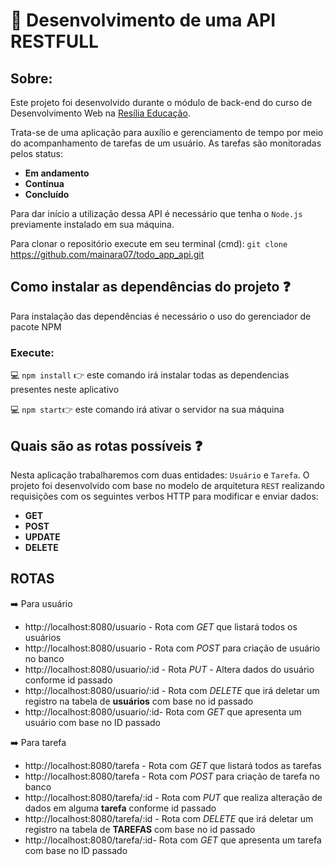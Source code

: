 
# :rocket: Desenvolvimento de uma API RESTFULL
## Sobre: 
Este projeto foi desenvolvido durante o módulo de back-end do curso de Desenvolvimento Web na [Resília Educação](https://www.resilia.work). 

Trata-se de uma aplicação para auxílio e gerenciamento de tempo por meio do acompanhamento de tarefas de um usuário. As tarefas são monitoradas pelos status:
<strong>
*  Em andamento 
*  Contínua 
*  Concluído 
</strong>

Para dar início a utilização dessa API é necessário que tenha o `Node.js` previamente instalado em sua máquina. 

Para clonar o repositório execute em seu terminal (cmd):
`git clone` https://github.com/mainara07/todo_app_api.git

## Como instalar as dependências do projeto :question:
Para instalação das dependências é necessário o uso do gerenciador de pacote NPM

### Execute: 

 💻 `npm install` :point_right: este comando irá instalar todas as dependencias presentes neste aplicativo

 💻  `npm start`:point_right: este comando irá ativar o servidor na sua máquina

## Quais são as rotas possíveis :question:

Nesta aplicação trabalharemos com duas entidades: `Usuário` e `Tarefa`.
O projeto foi desenvolvido com base no modelo de arquitetura `REST` realizando requisições com os seguintes verbos HTTP para modificar e enviar dados: 

* **GET**
* **POST**
* **UPDATE** 
* **DELETE**

## ROTAS

➡️ Para usuário
* http://localhost:8080/usuario - Rota com *GET* que listará todos os usuários 
* http://localhost:8080/usuario - Rota com *POST* para criação de usuário no banco
* http://localhost:8080/usuario/:id - Rota *PUT* - Altera dados do usuário conforme id passado
* http://localhost:8080/usuario/:id - Rota com *DELETE* que irá deletar um registro na tabela de **usuários** com base no id passado 
* http://localhost:8080/usuario/:id- Rota com *GET* que apresenta um usuário com base no ID passado

➡️ Para tarefa 
* http://localhost:8080/tarefa - Rota com *GET* que listará todos as tarefas
* http://localhost:8080/tarefa - Rota com *POST* para criação de tarefa no banco
* http://localhost:8080/tarefa/:id - Rota com *PUT* que realiza alteração de dados em alguma **tarefa** conforme id passado
* http://localhost:8080/tarefa/:id - Rota com *DELETE* que irá deletar um registro na tabela de **TAREFAS** com base no id passado 
* http://localhost:8080/tarefa/:id- Rota com *GET* que apresenta um tarefa com base no ID passado